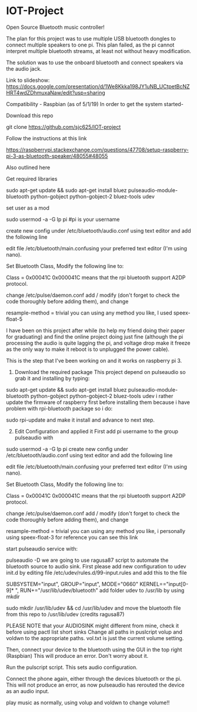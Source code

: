 # IOT-Project
Open Source Bluetooth music controller!

The plan for this project was to use multiple USB bluetooth dongles to connect
multiple speakers to one pi. This plan failed, as the pi cannot interpret multiple
bluetooth streams, at least not without heavy modification.

The solution was to use the onboard bluetooth and connect speakers via the audio jack.

Link to slideshow:
https://docs.google.com/presentation/d/1We8Kkka198JY1uNB_UCtpetBcNZHRT4wdZDhmuxaNaw/edit?usp=sharing

Compatibility - Raspbian (as of 5/1/19)
In order to get the system started-

Download this repo

git clone https://github.com/sjc625/IOT-project

Follow the instructions at this link

https://raspberrypi.stackexchange.com/questions/47708/setup-raspberry-pi-3-as-bluetooth-speaker/48055#48055

Also outlined here

Get required libraries

sudo apt-get update && sudo apt-get install bluez pulseaudio-module-bluetooth python-gobject python-gobject-2 bluez-tools udev

set user as a mod

sudo usermod -a -G lp pi  #pi is your username

create new config under /etc/bluetooth/audio.conf using text editor and add the following line

[General]:
Enable=Source,Sink,Media,Socket
edit file /etc/bluetooth/main.confusing your preferred text editor (I'm using nano).

Set Bluetooth Class, Modify the following line to:

 Class = 0x00041C
0x000041C means that the rpi bluetooth support A2DP protocol.

change /etc/pulse/daemon.conf add / modify (don't forget to check the code thoroughly before adding them), and change

resample-method = trivial
you can using any method you like, I used speex-float-5


I have been on this project after while (to help my friend doing their paper for graduating) and find the online project doing just fine (although the pi processing the audio is quite lagging the pi, and voltage drop make it freeze as the only way to make it reboot is to unplugged the power cable).

This is the step that I've been working on and it works on raspberry pi 3.

1. Download the required package
This project depend on pulseaudio so grab it and installing by typing:

sudo apt-get update && sudo apt-get install bluez pulseaudio-module-bluetooth python-gobject python-gobject-2 bluez-tools udev
i rather update the firmware of raspberry first before installing them because i have problem with rpi-bluetooth package so i do:

sudo rpi-update
and make it install and advance to next step.

2. Edit Configuration and applied it
First add pi username to the group pulseaudio with

sudo usermod -a -G lp pi
create new config under /etc/bluetooth/audio.conf using text editor and add the following line

[General]:
Enable=Source,Sink,Media,Socket
edit file /etc/bluetooth/main.confusing your preferred text editor (I'm using nano).

Set Bluetooth Class, Modify the following line to:

 Class = 0x00041C
0x000041C means that the rpi bluetooth support A2DP protocol.

change /etc/pulse/daemon.conf add / modify (don't forget to check the code thoroughly before adding them), and change

resample-method = trivial
you can using any method you like, i personally using speex-float-3 for reference you can see this link

start pulseaudio service with:

pulseaudio -D
we are going to use ragusa87 script to automate the bluetooth source to audio sink. First please add new configuration to udev init.d by editing file /etc/udev/rules.d/99-input.rules and add this to the file

SUBSYSTEM="input", GROUP="input", MODE="0660"
KERNEL=="input[0-9]* ", RUN+="/usr/lib/udev/bluetooth"
add folder udev to /usr/lib by using mkdir

sudo mkdir /usr/lib/udev && cd /usr/lib/udev
and move the bluetooth file from this repo to /usr/lib/udev (credits ragusa87)

PLEASE NOTE that your AUDIOSINK might different from mine, check it before using pactl list short sinks
Change all paths in puslcript volup and voldwn to the appropriate paths.
vol.txt is just the current volume setting.

Then, connect your device to the bluetooth using the GUI in the top right (Raspbian)
This will produce an error. Don't worry about it.

Run the pulscript script. This sets audio configuration.

Connect the phone again, either through the devices bluetooth or the pi. This
will not produce an error, as now pulseaudio has rerouted the device as an audio input.

play music as normally, using volup and voldwn to change volume!!
